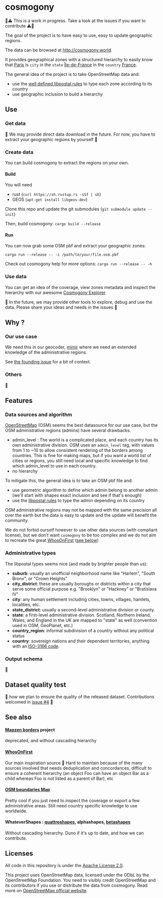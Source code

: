 # cosmogony

:construction::warning: This is a work in progress. Take a look at the issues if you want to contribute :warning::construction:

The goal of the project is to have easy to use, easy to update geographic regions.

The data can be browsed at http://cosmogony.world.

It provides geographical zones with a structured hierarchy to easily know that [Paris](https://www.openstreetmap.org/relation/7444) is `city` in the `state` [Île-de-France](https://www.openstreetmap.org/relation/8649) in the `country` [France](https://www.openstreetmap.org/relation/2202162).

The general idea of the project is to take OpenStreetMap data and:
 * use the [well defined libpostal rules](https://github.com/openvenues/libpostal/tree/master/resources/boundaries/osm) to type each zone according to its country
 * use geographic inclusion to build a hierarchy

## Use

### Get data
:construction: We may provide direct data download in the future. For now, you have to extract your geographic regions by yourself :construction:

### Create data
You can build cosmogony to extract the regions on your own.
#### Build
You will need
* rust (`curl https://sh.rustup.rs -sSf | sh`)
* GEOS (`apt-get install libgeos-dev`)

Clone this repo and update the git submodules (`git submodule update --init`)

Then, build cosmogony: `cargo build --release`

#### Run

You can now grab some OSM pbf and extract your geographic zones:

`cargo run --release -- -i /path/to/your/file.osm.pbf`

Check out cosmogony help for more options: `cargo run --release -- -h`

### Use data

You can get an idea of the coverage, view zones metadata and inspect the hierarchy with our awesome [Cosmogony Explorer]( https://github.com/osm-without-borders/cosmogony_explorer)

:construction: In the future, we may provide other tools to explore, debug and use the data. Please share your ideas and needs in the issues :construction:

## Why ?

### Our use case
We need this in our geocoder, [mimir](https://github.com/CanalTP/mimirsbrunn) where we need an extended knowledge of the administrative regions.

See [the founding issue](https://github.com/CanalTP/mimirsbrunn/issues/178) for a bit of context.

### Others
:construction:

## Features

### Data sources and algorithm

[OpenStreetMap](https://www.openstreetmap.org) (OSM) seems the best datasource for our use case, but the OSM administrative regions (admins) have several drawbacks.

 * admin_level : The world is a complicated place, and each country has its own administrative division. OSM uses an `admin_level` tag, with values from 1 to ~10 to allow consistent rendering of the borders among countries. This is fine for making maps, but if you want a world list of cities or regions, you still need local and specific knowledge to find which admin_level to use in each country.
 * no hierarchy


 To mitigate this, the general idea is to take an OSM pbf file and:
  * use geometric algorithm to define which admin belong to another admin (we'll start with shapes exact inclusion and see if that's enough)
  * use the [libpostal rules](https://github.com/openvenues/libpostal/tree/master/resources/boundaries/osm) to type the admin depending on its country


OSM administrative regions may not be mapped with the same precision all over the earth but the data is easy to update and the update will benefit the community.

We do not forbid ourself however to use other data sources (with compliant license), but we don't want `cosmogony` to be too complex and we do not aim to recreate the great [WhosOnFirst](https://www.whosonfirst.org/) ([see below](#See-also))

### Administrative types
The libpostal types seems nice (and made by brighter people than us):

- **suburb**: usually an unofficial neighborhood name like "Harlem", "South Bronx", or "Crown Heights"
- **city_district**: these are usually boroughs or districts within a city that serve some official purpose e.g. "Brooklyn" or "Hackney" or "Bratislava IV"
- **city**: any human settlement including cities, towns, villages, hamlets, localities, etc.
- **state_district**: usually a second-level administrative division or county.
- **state**: a first-level administrative division. Scotland, Northern Ireland, Wales, and England in the UK are mapped to "state" as well (convention used in OSM, GeoPlanet, etc.)
- **country_region**: informal subdivision of a country without any political status
- **country**: sovereign nations and their dependent territories, anything with an [ISO-3166 code](https://en.wikipedia.org/wiki/ISO_3166-1_alpha-2).

### Output schema
:construction:

## Dataset quality test
:construction: how we plan to ensure the quality of the released dataset. Contributions welcomed in [issue #4](https://github.com/osm-without-borders/cosmogony/issues/4) :construction:

## See also
#### [Mapzen borders](https://mapzen.com/data/borders/) project
deprecated, and without cascading hierarchy

#### [WhosOnFirst](https://www.whosonfirst.org/)
Our main inspiration source :sparkling_heart:
Hard to maintain because of the many sources involved that needs deduplication and concordances, difficult to ensure a coherent hierarchy (an object Foo can have an object Bar as a child whereas Foo is not listed as a parent of Bar), etc

#### [OSM boundaries Map](https://wambachers-osm.website/boundaries/)
Pretty cool if you just need to inspect the coverage or export a few administrative areas. Still need country specific knowledge to use worldwide.

#### WhateverShapes : [quattroshapes](https://github.com/foursquare/quattroshapes), alphashapes, [betashapes](https://github.com/simplegeo/betashapes)
Without cascading hierarchy. Duno if it's up to date, and how we can contribute.


## Licenses
All code in this repository is under the [Apache License 2.0](./LICENSE).

This project uses OpenStreetMap data, licensed under the ODbL by the OpenStreetMap Foundation. You need to visibly credit OpenStreetMap and its contributors if you use or distribute the data from cosmogony.
Read more on [OpenStreetMap official website](https://www.openstreetmap.org/copyright).
